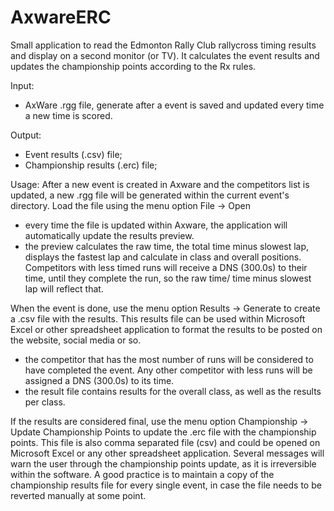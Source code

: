 # AxwareERC

Small application to read the Edmonton Rally Club rallycross timing results and display on a second monitor (or TV). It calculates the event results and updates the championship points according to the Rx rules.

Input:
- AxWare .rgg file, generate after a event is saved and updated every time a new time is scored.

Output:
- Event results (.csv) file;
- Championship results (.erc) file;

Usage:
After a new event is created in Axware and the competitors list is updated, a new .rgg file will be generated within the current event's directory.
Load the file using the menu option File -> Open
* every time the file is updated within Axware, the application will automatically update the results preview.
* the preview calculates the raw time, the total time minus slowest lap, displays the fastest lap and calculate in class and overall positions. Competitors with less timed runs will receive a DNS (300.0s) to their time, until they complete the run, so the raw time/ time minus slowest lap will reflect that.

When the event is done, use the menu option Results -> Generate to create a .csv file with the results. This results file can be used within Microsoft Excel or other spreadsheet application to format the results to be posted on the website, social media or so.
* the competitor that has the most number of runs will be considered to have completed the event. Any other competitor with less runs will be assigned a DNS (300.0s) to its time.
* the result file contains results for the overall class, as well as the results per class.

If the results are considered final, use the menu option Championship -> Update Championship Points to update the .erc file with the championship points. This file is also comma separated file (csv) and could be opened on Microsoft Excel or any other spreadsheet application. Several messages will warn the user through the championship points update, as it is irreversible within the software. A good practice is to maintain a copy of the championship results file for every single event, in case the file needs to be reverted manually at some point.


